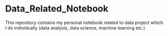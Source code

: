 # Data_Related_Notebook
This repository contains my personal notebook related to data project which I do individually (data analysis, data science, machine learning etc.)
